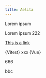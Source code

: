 ```yaml
---
title: Aelita
---
```


Lorem ipsum

Lorem ipsum 222

[This is a link](https://www.google.com/)

{Vitest} xxx {Vue}

<div>666</div>

bbc
